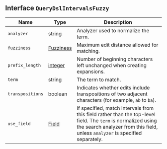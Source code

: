 ## Interface `QueryDslIntervalsFuzzy`

| Name | Type | Description |
| - | - | - |
| `analyzer` | string | Analyzer used to normalize the term. |
| `fuzziness` | [Fuzziness](./Fuzziness.md) | Maximum edit distance allowed for matching. |
| `prefix_length` | [integer](./integer.md) | Number of beginning characters left unchanged when creating expansions. |
| `term` | string | The term to match. |
| `transpositions` | boolean | Indicates whether edits include transpositions of two adjacent characters (for example, `ab` to `ba`). |
| `use_field` | [Field](./Field.md) | If specified, match intervals from this field rather than the top-level field. The `term` is normalized using the search analyzer from this field, unless `analyzer` is specified separately. |
